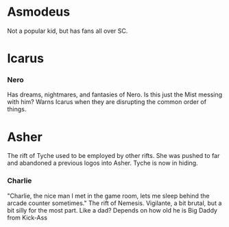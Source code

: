 # Asmodeus
Not a popular kid, but has fans all over SC.

# Icarus
### Nero
Has dreams, nightmares, and fantasies of Nero.
Is this just the Mist messing with him?
Warns Icarus when they are disrupting the common order of things.

# Asher
The rift of Tyche used to be employed by other rifts.
She was pushed to far and abandoned a previous logos into Asher.
Tyche is now in hiding.

### Charlie
"Charlie, the nice man I met in the game room, lets me sleep behind the arcade counter sometimes."
The rift of Nemesis.
Vigilante, a bit brutal, but a bit silly for the most part.
Like a dad? Depends on how old he is
Big Daddy from Kick-Ass